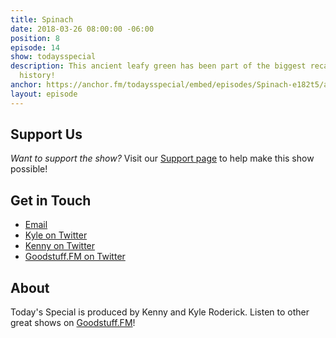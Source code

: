 ```yaml
---
title: Spinach
date: 2018-03-26 08:00:00 -06:00
position: 8
episode: 14
show: todaysspecial
description: This ancient leafy green has been part of the biggest recalls in food
  history!
anchor: https://anchor.fm/todaysspecial/embed/episodes/Spinach-e182t5/a-a2r9m8
layout: episode
---
```




## Support Us
*Want to support the show?* Visit our [Support page](https://goodstuff.fm/support) to help make this show possible!

## Get in Touch
* [Email](mailto:kyle@goodstuff.fm)
* [Kyle on Twitter](http://twitter.com/dogburps)
* [Kenny on Twitter](http://twitter.com/pizzarobotics)
* [Goodstuff.FM on Twitter](http://twitter.com/goodstufffm)

## About
Today's Special is produced by Kenny and Kyle Roderick. Listen to other great shows on [Goodstuff.FM](http://goodstuff.fm/shows)!
